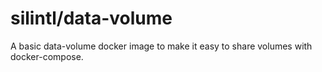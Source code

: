 # silintl/data-volume #
A basic data-volume docker image to make it easy to share volumes with docker-compose.
